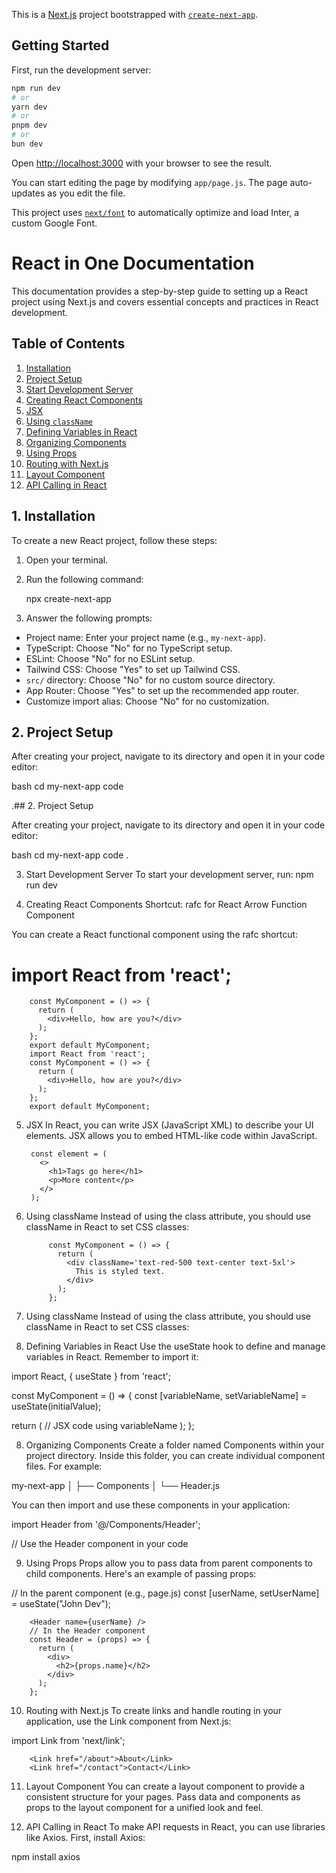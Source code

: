 This is a [Next.js](https://nextjs.org/) project bootstrapped with [`create-next-app`](https://github.com/vercel/next.js/tree/canary/packages/create-next-app).

## Getting Started

First, run the development server:

```bash
npm run dev
# or
yarn dev
# or
pnpm dev
# or
bun dev
```

Open [http://localhost:3000](http://localhost:3000) with your browser to see the result.

You can start editing the page by modifying `app/page.js`. The page auto-updates as you edit the file.

This project uses [`next/font`](https://nextjs.org/docs/basic-features/font-optimization) to automatically optimize and load Inter, a custom Google Font.

# React in One Documentation

This documentation provides a step-by-step guide to setting up a React project using Next.js and covers essential concepts and practices in React development.

## Table of Contents
1. [Installation](#1-installation)
2. [Project Setup](#2-project-setup)
3. [Start Development Server](#3-start-development-server)
4. [Creating React Components](#4-creating-react-components)
5. [JSX](#5-jsx)
6. [Using `className`](#6-using-classname)
7. [Defining Variables in React](#7-defining-variables-in-react)
8. [Organizing Components](#8-organizing-components)
9. [Using Props](#9-using-props)
10. [Routing with Next.js](#10-routing-with-nextjs)
11. [Layout Component](#11-layout-component)
12. [API Calling in React](#12-api-calling-in-react)

## 1. Installation

To create a new React project, follow these steps:

1. Open your terminal.
2. Run the following command:


	npx create-next-app	



3. Answer the following prompts:

- Project name: Enter your project name (e.g., `my-next-app`).
- TypeScript: Choose "No" for no TypeScript setup.
- ESLint: Choose "No" for no ESLint setup.
- Tailwind CSS: Choose "Yes" to set up Tailwind CSS.
- `src/` directory: Choose "No" for no custom source directory.
- App Router: Choose "Yes" to set up the recommended app router.
- Customize import alias: Choose "No" for no customization.

## 2. Project Setup

After creating your project, navigate to its directory and open it in your code editor:



bash
cd my-next-app
code


.## 2. Project Setup

After creating your project, navigate to its directory and open it in your code editor:

bash
cd my-next-app
code .


3. Start Development Server
To start your development server, run:
npm run dev



4. Creating React Components
Shortcut: rafc for React Arrow Function Component

You can create a React functional component using the rafc shortcut:


# import React from 'react';

		const MyComponent = () => {
		  return (
		    <div>Hello, how are you?</div>
		  );
		};
		export default MyComponent;
		import React from 'react';
		const MyComponent = () => {
		  return (
		    <div>Hello, how are you?</div>
		  );
		};
		export default MyComponent;

5. JSX
In React, you can write JSX (JavaScript XML) to describe your UI elements. JSX allows you to embed HTML-like code within JavaScript.
	
		const element = (
		  <>
		    <h1>Tags go here</h1>
		    <p>More content</p>
		  </>
		);


6. Using className
Instead of using the class attribute, you should use className in React to set CSS classes:


			const MyComponent = () => {
			  return (
			    <div className='text-red-500 text-center text-5xl'>
			      This is styled text.
			    </div>
			  );
			};


6. Using className
Instead of using the class attribute, you should use className in React to set CSS classes:


7. Defining Variables in React
Use the useState hook to define and manage variables in React. Remember to import it:

import React, { useState } from 'react';

const MyComponent = () => {
  const [variableName, setVariableName] = useState(initialValue);

  return (
    // JSX code using variableName
  );
};



8. Organizing Components
Create a folder named Components within your project directory. Inside this folder, you can create individual component files. For example:

my-next-app
│
├── Components
│   └── Header.js



You can then import and use these components in your application:

import Header from '@/Components/Header';

// Use the Header component in your code


9. Using Props
Props allow you to pass data from parent components to child components. Here's an example of passing props:


// In the parent component (e.g., page.js)
const [userName, setUserName] = useState("John Dev");

		<Header name={userName} />
		// In the Header component
		const Header = (props) => {
		  return (
		    <div>
		      <h2>{props.name}</h2>
		    </div>
		  );
		};


10. Routing with Next.js
To create links and handle routing in your application, use the Link component from Next.js:



import Link from 'next/link';

		<Link href="/about">About</Link>
		<Link href="/contact">Contact</Link>



11. Layout Component
You can create a layout component to provide a consistent structure for your pages. Pass data and components as props to the layout component for a unified look and feel.

12. API Calling in React
To make API requests in React, you can use libraries like Axios. First, install Axios:


npm install axios

